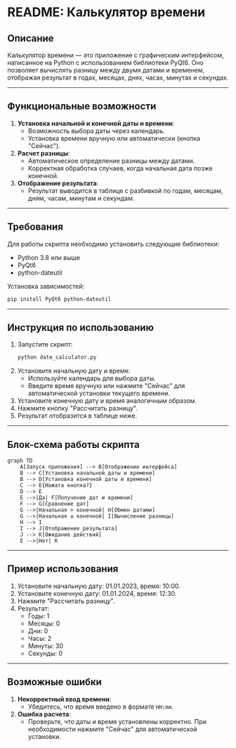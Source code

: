 # README: Калькулятор времени

## Описание
Калькулятор времени — это приложение с графическим интерфейсом, написанное на Python с использованием библиотеки PyQt6. Оно позволяет вычислять разницу между двумя датами и временем, отображая результат в годах, месяцах, днях, часах, минутах и секундах.

---

## Функциональные возможности
1. **Установка начальной и конечной даты и времени**:
   - Возможность выбора даты через календарь.
   - Установка времени вручную или автоматически (кнопка "Сейчас").
2. **Расчет разницы**:
   - Автоматическое определение разницы между датами.
   - Корректная обработка случаев, когда начальная дата позже конечной.
3. **Отображение результата**:
   - Результат выводится в таблице с разбивкой по годам, месяцам, дням, часам, минутам и секундам.

---

## Требования
Для работы скрипта необходимо установить следующие библиотеки:
- Python 3.8 или выше
- PyQt6
- python-dateutil

Установка зависимостей:
```bash
pip install PyQt6 python-dateutil
```

---

## Инструкция по использованию
1. Запустите скрипт:
   ```bash
   python date_calculator.py
   ```
2. Установите начальную дату и время:
   - Используйте календарь для выбора даты.
   - Введите время вручную или нажмите "Сейчас" для автоматической установки текущего времени.
3. Установите конечную дату и время аналогичным образом.
4. Нажмите кнопку "Рассчитать разницу".
5. Результат отобразится в таблице ниже.

---

## Блок-схема работы скрипта
```mermaid
graph TD
    A[Запуск приложения] --> B[Отображение интерфейса]
    B --> C[Установка начальной даты и времени]
    B --> D[Установка конечной даты и времени]
    C --> E{Нажата кнопка?}
    D --> E
    E -->|Да| F[Получение дат и времени]
    F --> G[Сравнение дат]
    G -->|Начальная > конечной| H[Обмен датами]
    G -->|Начальная ≤ конечной| I[Вычисление разницы]
    H --> I
    I --> J[Отображение результата]
    J --> K[Ожидание действий]
    E -->|Нет| K
```

---

## Пример использования
1. Установите начальную дату: 01.01.2023, время: 10:00.
2. Установите конечную дату: 01.01.2024, время: 12:30.
3. Нажмите "Рассчитать разницу".
4. Результат:
   - Годы: 1
   - Месяцы: 0
   - Дни: 0
   - Часы: 2
   - Минуты: 30
   - Секунды: 0

---

## Возможные ошибки
1. **Некорректный ввод времени**:
   - Убедитесь, что время введено в формате `HH:mm`.
2. **Ошибка расчета**:
   - Проверьте, что даты и время установлены корректно. При необходимости нажмите "Сейчас" для автоматической установки.